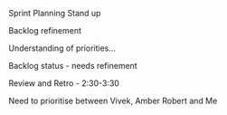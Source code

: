 Sprint Planning
Stand up

Backlog refinement

Understanding of priorities... 

Backlog status - needs refinement

Review and Retro - 2:30-3:30

Need to prioritise between Vivek, Amber Robert and Me
